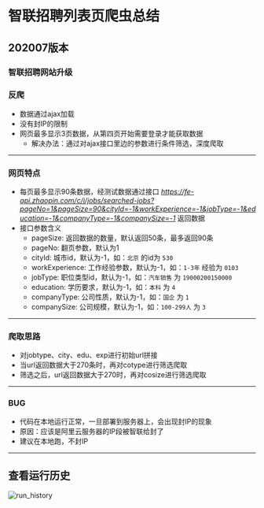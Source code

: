 # 智联招聘列表页爬虫总结

## 202007版本

### 智联招聘网站升级

### 反爬

* 数据通过ajax加载
* 没有封IP的限制
* 网页最多显示3页数据，从第四页开始需要登录才能获取数据
    * 解决办法：通过对ajax接口里边的参数进行条件筛选，深度爬取
***

### 网页特点

* 每页最多显示90条数据，经测试数据通过接口 *https://fe-api.zhaopin.com/c/i/jobs/searched-jobs?pageNo=1&pageSize=90&cityId=-1&workExperience=-1&jobType=-1&education=-1&companyType=-1&companySize=-1* 返回数据
* 接口参数含义
    * pageSize: 返回数据的数量，默认返回50条，最多返回90条
    * pageNo: 翻页参数，默认为1
    * cityId: 城市id，默认为-1，如：`北京` 的id为 `530`
    * workExperience: 工作经验参数，默认为-1，如：`1-3年` 经验为 `0103`
    * jobType: 职位类型id，默认为-1，如：`汽车销售` 为 `19000200150000`
    * education: 学历要求，默认为-1，如：`本科` 为 `4`
    * companyType: 公司性质，默认为-1，如：`国企` 为 `1`
    * companySize: 公司规模，默认为-1，如：`100-299人` 为 `3`
***

### 爬取思路

* 对jobtype、city、edu、exp进行初始url拼接
* 当url返回数据大于270条时，再对cotype进行筛选爬取
* 筛选之后，url返回数据大于270时，再对cosize进行筛选爬取
***

### BUG

* 代码在本地运行正常，一旦部署到服务器上，会出现封IP的现象
* 原因：应该是阿里云服务器的IP段被智联给封了
* 建议在本地跑，不封IP
***

## 查看运行历史
![run_history](zhaopin_search_jobs.png)